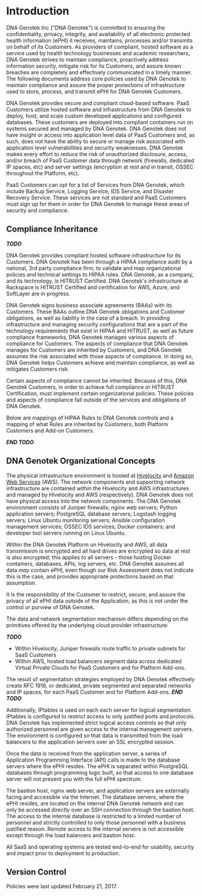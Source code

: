 # Introduction

DNA Genotek Inc ("DNA Genotek") is committed to ensuring the confidentiality, privacy, integrity, and availability of all electronic protected health information (ePHI) it receives, maintains, processes and/or transmits on behalf of its Customers. As providers of compliant, hosted software as a service used by health technology businesses and academic researchers, DNA Genotek strives to maintain compliance, proactively address information security, mitigate risk for its Customers, and assure known breaches are completely and effectively communicated in a timely manner. The following documents address core policies used by DNA Genotek to maintain compliance and assure the proper protections of infrastructure used to store, process, and transmit ePHI for DNA Genotek Customers.

DNA Genotek provides secure and compliant cloud-based software. PaaS Customers utilize hosted software and infrastructure from DNA Genotek to deploy, host, and scale custom developed applications and configured databases. These customers are deployed into compliant containers run on systems secured and managed by DNA Genotek. DNA Genotek does not have insight or access into application level data of PaaS Customers and, as such, does not have the ability to secure or manage risk associated with application level vulnerabilities and security weaknesses. DNA Genotek makes every effort to reduce the risk of unauthorized disclosure, access, and/or breach of PaaS Customer data through network (firewalls, dedicated IP spaces, etc) and server settings (encryption at rest and in transit, OSSEC throughout the Platform, etc).

PaaS Customers can opt for a list of Services from DNA Genotek, which include Backup Service, Logging Service, IDS Service, and Disaster Recovery Service. These services are not standard and PaaS Customers must sign up for them in order for DNA Genotek to manage these areas of security and compliance.

## Compliance Inheritance

***TODO***

DNA Genotek provides compliant hosted software infrastructure for its Customers. DNA Genotek has been through a HIPAA compliance audit by a national, 3rd party compliance firm, to validate and map organizational policies and technical settings to HIPAA rules. DNA Genotek, as a company, and its technology, is HITRUST Certified.  DNA Genotek's infrastructure at Rackspace is HITRUST Certified and certification for AWS, Azure, and SoftLayer are in progress.

DNA Genotek signs business associate agreements (BAAs) with its Customers. These BAAs outline DNA Genotek obligations and Customer obligations, as well as liability in the case of a breach. In providing infrastructure and managing security configurations that are a part of the technology requirements that exist in HIPAA and HITRUST, as well as future compliance frameworks, DNA Genotek manages various aspects of compliance for Customers. The aspects of compliance that DNA Genotek manages for Customers are inherited by Customers, and DNA Genotek assumes the risk associated with those aspects of compliance. In doing so, DNA Genotek helps Customers achieve and maintain compliance, as well as mitigates Customers risk.

Certain aspects of compliance cannot be inherited. Because of this, DNA Genotek Customers, in order to achieve full compliance or HITRUST Certification, must implement certain organizational policies. These policies and aspects of compliance fall outside of the services and obligations of DNA Genotek.

Below are mappings of HIPAA Rules to DNA Genotek controls and a mapping of what Rules are inherited by Customers, both Platform Customers and Add-on Customers.

***END TODO***

## DNA Genotek Organizational Concepts

The physical infrastructure environment is hosted at [Hivelocity](https://hivelocity.net) and [Amazon Web Services](https://aws.amazon.com/) (AWS). The network components and supporting network infrastructure are contained within the Hivelocity and AWS infrastructures and managed by Hivelocity and AWS (respectively). DNA Genotek does not have physical access into the network components. The DNA Genotek environment consists of Juniper firewalls; nginx web servers; Python application servers; PostgreSQL database servers; Logstash logging servers; Linux Ubuntu monitoring servers; Ansible configuration management services; OSSEC IDS services; Docker containers; and developer tool servers running on Linux Ubuntu.

Within the DNA Genotek Platform on Hivelocity and AWS, all data transmission is encrypted and all hard drives are encrypted so data at rest is also encrypted; this applies to all servers - those hosting Docker containers, databases, APIs, log servers, etc. DNA Genotek assumes all data *may* contain ePHI, even though our Risk Assessment does not indicate this is the case, and provides appropriate protections based on that assumption.

It is the responsibility of the Customer to restrict, secure, and assure the privacy of all ePHI data outside of the Application, as this is not under the control or purview of DNA Genotek.

The data and network segmentation mechanism differs depending on the primitives offered by the underlying cloud provider infrastructure:

***TODO***
* Within Hivelocity, Juniper firewalls route traffic to private subnets for SaaS Customers
* Within AWS, hosted load balancers segment data across dedicated Virtual Private Clouds for PaaS Customers and for Platform Add-ons.

The result of segmentation strategies employed by DNA Genotek effectively create RFC 1918, or dedicated, private segmented and separated networks and IP spaces, for each PaaS Customer and for Platform Add-ons.
***END TODO***

Additionally, IPtables is used on each each server for logical segmentation. IPtables is configured to restrict access to only justified ports and protocols. DNA Genotek has implemented strict logical access controls so that only authorized personnel are given access to the internal management servers. The environment is configured so that data is transmitted from the load balancers to the application servers over an SSL encrypted session.

Once the data is received from the application server, a series of Application Programming Interface (API) calls is made to the database servers where the ePHI resides. The ePHI is separated within PostgreSQL databases through programming logic built, so that access to one database server will not present you with the full ePHI spectrum.

The bastion host, nginx web server, and application servers are externally facing and accessible via the Internet. The database servers, where the ePHI resides, are located on the internal DNA Genotek network and can only be accessed directly over an SSH connection through the bastion host. The access to the internal database is restricted to a limited number of personnel and strictly controlled to only those personnel with a business justified reason. Remote access to the internal servers is not accessible except through the load balancers and bastion host.

All SaaS and operating systems are tested end-to-end for usability, security and impact prior to deployment to production.

## Version Control

Policies were last updated February 21, 2017.
